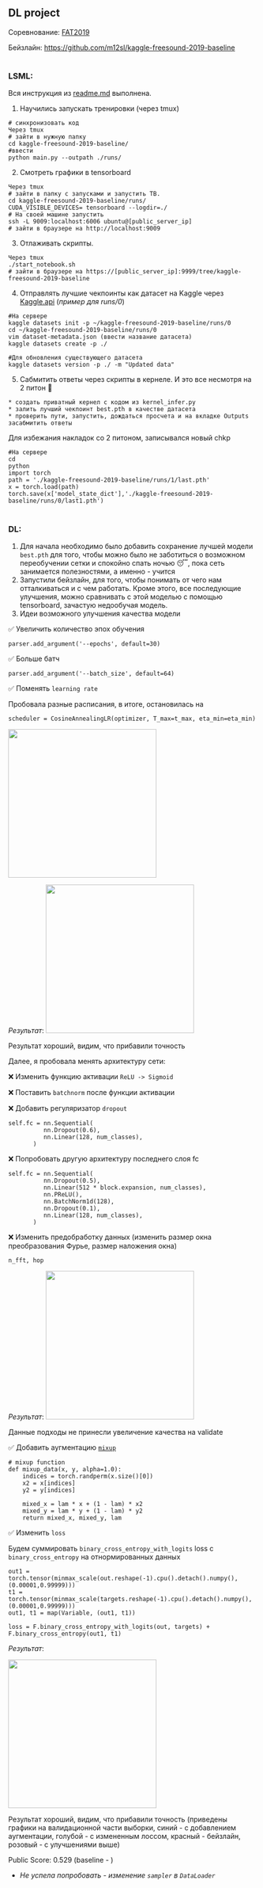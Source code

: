 ## DL project

Соревнование: [FAT2019](https://www.kaggle.com/c/freesound-audio-tagging-2019)

Бейзлайн: https://github.com/m12sl/kaggle-freesound-2019-baseline
#
### **LSML**:

Вся инструкция из [readme.md](https://github.com/m12sl/kaggle-freesound-2019-baseline/blob/master/README.md)  выполнена.
1.	Научились запускать тренировки (через tmux)
```
# синхронизовать код
Через tmux
# зайти в нужную папку
cd kaggle-freesound-2019-baseline/
#ввести
python main.py --outpath ./runs/
```
2.	Cмотреть графики в tensorboard 
```
Через tmux
# зайти в папку с запусками и запустить TB.  
cd kaggle-freesound-2019-baseline/runs/
CUDA_VISIBLE_DEVICES= tensorboard --logdir=./
# На своей машине запустить
ssh -L 9009:localhost:6006 ubuntu@[public_server_ip]
# зайти в браузере на http://localhost:9009 
```
3.	Отлаживать скрипты. 
```
Через tmux
./start_notebook.sh
# зайти в браузере на https://[public_server_ip]:9999/tree/kaggle-freesound-2019-baseline
```
4.	Отправлять лучшие чекпоинты как датасет на Kaggle через [Kaggle.api](https://github.com/Kaggle/kaggle-api) (_пример для runs/0_)
```
#На сервере
kaggle datasets init -p ~/kaggle-freesound-2019-baseline/runs/0
cd ~/kaggle-freesound-2019-baseline/runs/0
vim dataset-metadata.json (ввести название датасета)
kaggle datasets create -p ./

#Для обновления существующего датасета
kaggle datasets version -p ./ -m "Updated data"
```
5.	Сабмитить ответы через скрипты в кернеле. И это все несмотря на 2 питон 🤔
```
* создать приватный кернел с кодом из kernel_infer.py
* залить лучший чекпоинт best.pth в качестве датасета
* проверить пути, запустить, дождаться просчета и на вкладке Outputs засабмитить ответы
```
Для избежания накладок со 2 питоном, записывался новый chkp
```
#На сервере
cd
python 
import torch
path = './kaggle-freesound-2019-baseline/runs/1/last.pth'
x = torch.load(path)
torch.save(x['model_state_dict'],'./kaggle-freesound-2019-baseline/runs/0/last1.pth')
```
#
### **DL**:

1. Для начала необходимо было добавить сохранение лучшей модели `best.pth` для того, чтобы можно было не заботиться о возможном переобучении сетки и спокойно спать ночью 😴, пока сеть занимается полезностями, а именно - учится
2. Запустили бейзлайн, для того, чтобы понимать от чего нам отталкиваться и с чем работать. Кроме этого, все последующие улучшения, можно сравнивать с этой моделью с помощью tensorboard, зачастую недообучая модель. 
3. Идеи возможного улучшения качества модели

 ✅ Увеличить количество эпох обучения
  ```
  parser.add_argument('--epochs', default=30)
  ```
 ✅ Больше батч 
  ```
  parser.add_argument('--batch_size', default=64)
  ```
 ✅ Поменять `learning rate`
 
 Пробовала разные расписания, в итоге, остановилась на 
  ```
  scheduler = CosineAnnealingLR(optimizer, T_max=t_max, eta_min=eta_min)
  ```
  <img src=https://github.com/krDaria/freesound_audio_tagging_2019/raw/master/images/loss_change.png height="300">
  
  _Результат_: <img src=https://github.com/krDaria/freesound_audio_tagging_2019/raw/master/images/loss_lrap_1.png height="300">
 
 Результат хороший, видим, что прибавили точность

Далее, я пробовала менять архитектуру сети:
  
  ❌ Изменить функцию активации `ReLU -> Sigmoid`
  
  ❌ Поставить `batchnorm` после функции активации 
  
  
  ❌ Добавить регуляризатор `dropout`
  ```
  self.fc = nn.Sequential(
            nn.Dropout(0.6),
            nn.Linear(128, num_classes),
         )
  ```
  ❌ Попробовать другую архитектуру последнего слоя fc
  ```
  self.fc = nn.Sequential(
            nn.Dropout(0.5),
            nn.Linear(512 * block.expansion, num_classes),
            nn.PReLU(),
            nn.BatchNorm1d(128),
            nn.Dropout(0.1),
            nn.Linear(128, num_classes),
         )
  ```
  ❌ Изменить предобработку данных (изменить размер окна преобразования Фурье, размер наложения окна)
  ```
  n_fft, hop
  ```
  _Результат_: <img src=https://github.com/krDaria/freesound_audio_tagging_2019/raw/master/images/loss_lrap_2.png height="300">
  
  Данные подходы не принесли увеличение качества на validate
  
  ✅ Добавить аугментацию [`mixup`](https://www.inference.vc/mixup-data-dependent-data-augmentation/)
  ```
  # mixup function
  def mixup_data(x, y, alpha=1.0):
      indices = torch.randperm(x.size()[0])
      x2 = x[indices]
      y2 = y[indices]

      mixed_x = lam * x + (1 - lam) * x2
      mixed_y = lam * y + (1 - lam) * y2
      return mixed_x, mixed_y, lam
  ```
  
  ✅ Изменить  `loss`
  
  Будем суммировать `binary_cross_entropy_with_logits` loss с `binary_cross_entropy` на отнормированных данных
  ```
  out1 = torch.tensor(minmax_scale(out.reshape(-1).cpu().detach().numpy(), (0.00001,0.99999)))
  t1 = torch.tensor(minmax_scale(targets.reshape(-1).cpu().detach().numpy(), (0.00001,0.99999)))
  out1, t1 = map(Variable, (out1, t1))

  loss = F.binary_cross_entropy_with_logits(out, targets) + F.binary_cross_entropy(out1, t1)
  ```
  _Результат_: 
  
  <img src=https://github.com/krDaria/freesound_audio_tagging_2019/raw/master/images/lwlrap.png height="300">
  
  Результат хороший, видим, что прибавили точность (приведены графики на валидационной части выборки, синий - с добавлением аугментации, голубой - с измененным лоссом, красный - бейзлайн, розовый - с улучшениями выше)
  
  Public Score: 0.529 (baseline - )
  
  - _Не успела попробовать - изменение `sampler` в `DataLoader`_

